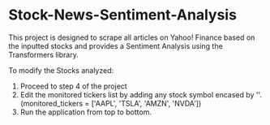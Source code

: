 # Stock-News-Sentiment-Analysis
This project is designed to scrape all articles on Yahoo! Finance based on the inputted stocks and provides a Sentiment Analysis using the Transformers library.

To modify the Stocks analyzed:
  1. Proceed to step 4 of the project
  2. Edit the monitored tickers list by adding any stock symbol encased by ''. (monitored_tickers = ['AAPL', 'TSLA', 'AMZN', 'NVDA'])
  3. Run the application from top to bottom.
